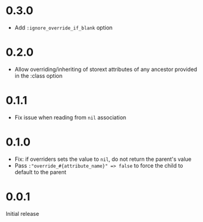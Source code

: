 # 0.3.0

- Add `:ignore_override_if_blank` option

# 0.2.0

- Allow overriding/inheriting of storext attributes of any ancestor provided in the :class option

# 0.1.1

- Fix issue when reading from `nil` association

# 0.1.0

- Fix: if overriders sets the value to `nil`, do not return the parent's value
- Pass `:"override_#{attribute_name}" => false` to force the child to default to the parent

# 0.0.1

Initial release
